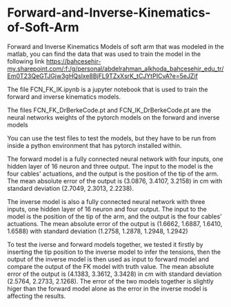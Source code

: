 # Forward-and-Inverse-Kinematics-of-Soft-Arm
Forward and Inverse Kinematics Models of soft arm that was modeled in the matlab, you can find the data that was used to train the model in the following link
https://bahcesehir-my.sharepoint.com/:f:/g/personal/abdelrahman_alkhoda_bahcesehir_edu_tr/Em0T23QeGTJGjw3gHQslxe8BjFL9TZxXsrK_tCJYtPICvA?e=5eJZif

The file FCN_FK_IK.ipynb is a jupyter notebook that is used to train the forward and inverse kinematics models.

The files FCN_FK_DrBerkeCode.pt and FCN_IK_DrBerkeCode.pt are the neural networks weights of the pytorch models on the forward and inverse models

You can use the test files to test the models, but they have to be run from inside a python environment that has pytorch installed within.

The forward model is a fully connected neural network with four inputs, one hidden layer of 16 neuron and three output. The input to the model is the four cables' actuations, and the output is the position of the tip of the arm. The mean absolute error of the output is (3.0876, 3.4107, 3.2158) in cm with standard deviation (2.7049, 2.3013, 2.2238).

The inverse model is also a fully connected neural network with three inputs, one hidden layer of 16 neuron and four output. The input to the model is the position of the tip of the arm, and the output is the four cables' actuations. The mean absolute error of the output is (1.6662, 1.6887, 1.6410, 1.6588) with standard deviation (1.2758, 1.2878, 1.2948, 1.2942)

To test the iverse and forward models together, we tested it firstly by inserting the tip position to the inverse model to infer the tensions, then the output of the inverse model is then used as input to forward model and compare the output of the FK model with truth value. The mean absolute error of the output is (4.1383, 3.3612, 3.3428) in cm with standard deviation (2.5764, 2.2733, 2.1268). The error of the two models together is slightly higer than the forward model alone as the error in the inverse model is affecting the results. 


